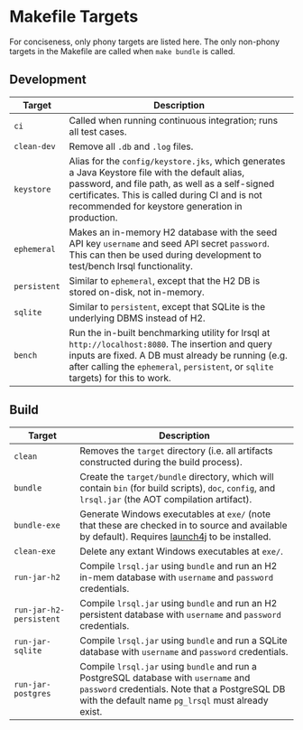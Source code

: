 # Makefile Targets

For conciseness, only phony targets are listed here. The only non-phony targets in the Makefile are called when `make bundle` is called.

## Development

| Target | Description |
| --- | --- |
| `ci` | Called when running continuous integration; runs all test cases. |
| `clean-dev` | Remove all `.db` and `.log` files.
| `keystore` | Alias for the `config/keystore.jks`, which generates a Java Keystore file with the default alias, password, and file path, as well as a self-signed certificates. This is called during CI and is not recommended for keystore generation in production. |
| `ephemeral` | Makes an in-memory H2 database with the seed API key `username` and seed API secret `password`. This can then be used during development to test/bench lrsql functionality. |
| `persistent` | Similar to `ephemeral`, except that the H2 DB is stored on-disk, not in-memory. |
| `sqlite` | Similar to `persistent`, except that SQLite is the underlying DBMS instead of H2. |
| `bench` | Run the in-built benchmarking utility for lrsql at `http://localhost:8080`. The insertion and query inputs are fixed. A DB must already be running (e.g. after calling the `ephemeral`, `persistent`, or `sqlite` targets) for this to work. |

## Build

| Target | Description |
| --- | --- |
| `clean` | Removes the `target` directory (i.e. all artifacts constructed during the build process). |
| `bundle` | Create the `target/bundle` directory, which will contain `bin` (for build scripts), `doc`, `config`, and `lrsql.jar` (the AOT compilation artifact). |
| `bundle-exe` | Generate Windows executables at `exe/` (note that these are checked in to source and available by default). Requires [launch4j](http://launch4j.sourceforge.net/index.html) to be installed. |
| `clean-exe` | Delete any extant Windows executables at `exe/`. |
| `run-jar-h2` | Compile `lrsql.jar` using `bundle` and run an H2 in-mem database with `username` and `password` credentials. |
| `run-jar-h2-persistent` | Compile `lrsql.jar` using `bundle` and run an H2 persistent database with `username` and `password` credentials. |
| `run-jar-sqlite` | Compile `lrsql.jar` using `bundle` and run a SQLite database with `username` and `password` credentials. |
| `run-jar-postgres` | Compile `lrsql.jar` using `bundle` and run a PostgreSQL database with `username` and `password` credentials. Note that a PostgreSQL DB with the default name `pg_lrsql` must already exist. |
